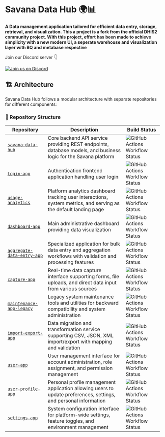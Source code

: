 # Savana Data Hub 🌍📊

**A Data management application tailored for efficient data entry, storage, retrieval, and visualization. This a project is a fork from the official DHIS2 community project. With this project, effort has been made to achieve simplicity with a new modern UI, a seperate warehouse and visualization layer with BQ and metabase respective**

Join our Discord server 👇

[![Join us on Discord](https://img.shields.io/badge/Join%20our%20Community%20on%20Discord-5865F2?style=for-the-badge&logo=discord&logoColor=white)](https://discord.gg/WkJehyhHJZ)


## 🏗️ Architecture

Savana Data Hub follows a modular architecture with separate repositories for different components:

### 📁 Repository Structure

| Repository | Description | Build Status |
|------------|-------------|---------|
| [`savana-data-hub`](https://github.com/Savana-Data-Hub/savana-data-hub) | Core backend API service providing REST endpoints, database models, and business logic for the Savana platform | ![GitHub Actions Workflow Status](https://img.shields.io/github/actions/workflow/status/Savana-Data-Hub/savana-data-hub/build-and-push.yml?branch=main&style=flat) |
| [`login-app`](https://github.com/Savana-Data-Hub/login-app) | Authentication frontend application handling user login | ![GitHub Actions Workflow Status](https://img.shields.io/github/actions/workflow/status/Savana-Data-Hub/login-app/build-and-push.yml?branch=main&style=flat) |
| [`usage-analytics`](https://github.com/Savana-Data-Hub/usage-analytics) | Platform analytics dashboard tracking user interactions, system metrics, and serving as the default landing page | ![GitHub Actions Workflow Status](https://img.shields.io/github/actions/workflow/status/Savana-Data-Hub/usage-analytics/build-and-push.yml?branch=main&style=flat) |
| [`dashboard-app`](https://github.com/Savana-Data-Hub/dashboard-app) | Main administrative dashboard providing data visualization | ![GitHub Actions Workflow Status](https://img.shields.io/github/actions/workflow/status/Savana-Data-Hub/dashboard-app/build-and-push.yml?branch=main&style=flat) |
| [`aggregate-data-entry-app`](https://github.com/Savana-Data-Hub/aggregate-data-entry-app) | Specialized application for bulk data entry and aggregation workflows with validation and processing features | ![GitHub Actions Workflow Status](https://img.shields.io/github/actions/workflow/status/Savana-Data-Hub/aggregate-data-entry-app/build-and-push.yml?branch=main&style=flat) |
| [`capture-app`](https://github.com/Savana-Data-Hub/capture-app) | Real-time data capture interface supporting forms, file uploads, and direct data input from various sources | ![GitHub Actions Workflow Status](https://img.shields.io/github/actions/workflow/status/Savana-Data-Hub/capture-app/build-and-push.yml?branch=main&style=flat) |
| [`maintenance-app-legacy`](https://github.com/Savana-Data-Hub/maintenance-app-legacy) | Legacy system maintenance tools and utilities for backward compatibility and system administration | ![GitHub Actions Workflow Status](https://img.shields.io/github/actions/workflow/status/Savana-Data-Hub/maintenance-app-legacy/build-and-push.yml?branch=main&style=flat) |
| [`import-export-app`](https://github.com/Savana-Data-Hub/import-export-app) | Data migration and transformation service supporting CSV, JSON, XML import/export with mapping and validation | ![GitHub Actions Workflow Status](https://img.shields.io/github/actions/workflow/status/Savana-Data-Hub/import-export-app/build-and-push.yml?branch=main&style=flat) |
| [`user-app`](https://github.com/Savana-Data-Hub/user-app) | User management interface for account administration, role assignment, and permission management | ![GitHub Actions Workflow Status](https://img.shields.io/github/actions/workflow/status/Savana-Data-Hub/user-app/build-and-push.yml?branch=main&style=flat) |
| [`user-profile-app`](https://github.com/Savana-Data-Hub/user-profile-app) | Personal profile management application allowing users to update preferences, settings, and personal information | ![GitHub Actions Workflow Status](https://img.shields.io/github/actions/workflow/status/Savana-Data-Hub/user-profile-app/build-and-push.yml?branch=main&style=flat) |
| [`settings-app`](https://github.com/Savana-Data-Hub/settings-app) | System configuration interface for platform-wide settings, feature toggles, and environment management | ![GitHub Actions Workflow Status](https://img.shields.io/github/actions/workflow/status/Savana-Data-Hub/settings-app/build-and-push.yml?branch=main&style=flat) |
